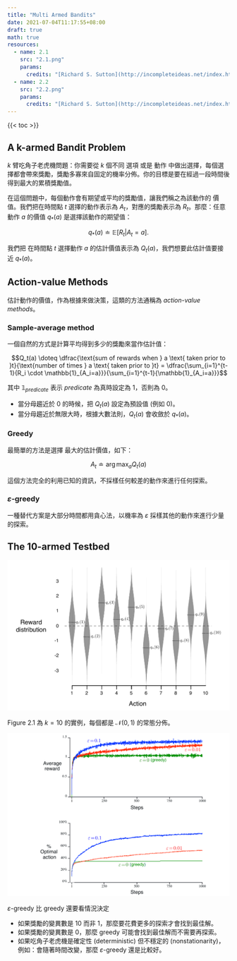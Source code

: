 ```yaml
---
title: "Multi Armed Bandits"
date: 2021-07-04T11:17:55+08:00
draft: true
math: true
resources:
  - name: 2.1
    src: "2.1.png"
    params:
      credits: "[Richard S. Sutton](http://incompleteideas.net/index.html) and [Andrew G. Barto](https://people.cs.umass.edu/~barto/) on [Reinforcement Learning: An Introduction](http://incompleteideas.net/book/RLbook2020.pdf)"
  - name: 2.2
    src: "2.2.png"
    params:
      credits: "[Richard S. Sutton](http://incompleteideas.net/index.html) and [Andrew G. Barto](https://people.cs.umass.edu/~barto/) on [Reinforcement Learning: An Introduction](http://incompleteideas.net/book/RLbook2020.pdf)"
---
```


{{< toc >}}

## A k-armed Bandit Problem

*k* 臂吃角子老虎機問題：你需要從 *k* 個不同 選項 或是 動作 中做出選擇，每個選擇都會帶來獎勵，獎勵多寡來自固定的機率分佈。你的目標是要在經過一段時間後得到最大的累積獎勵值。

在這個問題中，每個動作會有期望或平均的獎勵值，讓我們稱之為該動作的 價值。我們把在時間點 $t$ 選擇的動作表示為 $A_t$，對應的獎勵表示為 $R_t$。那麼：任意動作 $a$ 的價值 $q_{*}(a)$ 是選擇該動作的期望值：

$$q_{*}(a) \doteq \mathbb{E}[R_t | A_t = a].$$

我們把 在時間點 $t$ 選擇動作 $a$ 的估計價值表示為 $Q_t(a)$，我們想要此估計值要接近 $q_{*}(a)$。

## Action-value Methods

估計動作的價值，作為根據來做決策，這類的方法通稱為 *action-value methods*。

### Sample-average method

一個自然的方式是計算平均得到多少的獎勵來當作估計值：

$$Q_t(a) \doteq \dfrac{\text{sum of rewards when } a \text{ taken prior to }t}{\text{number of times } a \text{ taken prior to }t} = \dfrac{\sum_{i=1}^{t-1}{R_i \cdot \mathbb{1}_{A_i=a}}}{\sum_{i=1}^{t-1}{\mathbb{1}_{A_i=a}}}$$

其中 $\mathbb{1}_{predicate}$ 表示 $predicate$ 為真時設定為 $1$，否則為 $0$。

- 當分母趨近於 $0$ 的時候，把 $Q_{t}(a)$ 設定為預設值 (例如 $0$)。
- 當分母趨近於無限大時，根據大數法則，$Q_t(a)$ 會收斂於 $q_*(a)$。

### Greedy

最簡單的方法是選擇 最大的估計價值，如下：

$$A_t \doteq \arg \max_{a} Q_t (a)$$

這個方法完全的利用已知的資訊，不採樣任何較差的動作來進行任何探索。

### $\varepsilon$-greedy

一種替代方案是大部分時間都用貪心法，以機率為 $\varepsilon$ 採樣其他的動作來進行少量的探索。

## The 10-armed Testbed

![](2.1.png)

Figure 2.1 為 $k=10$ 的實例，每個都是 $\mathcal{N}(0,1)$ 的常態分佈。

![](2.2.png)

$\varepsilon$-greedy 比 greedy 還要看情況決定

- 如果獎勵的變異數是 10 而非 1，那麼要花費更多的探索才會找到最佳解。
- 如果獎勵的變異數是 0，那麼 greedy 可能會找到最佳解而不需要再探索。
- 如果吃角子老虎機是確定性 (deterministic) 但不穩定的 (nonstationarity)，例如：會隨著時間改變，那麼 $\varepsilon$-greedy 還是比較好。

